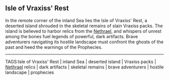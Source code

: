 ## Isle of Vraxiss' Rest

In the remote corner of the inland Sea lies the Isle of Vraxiss' Rest, a deserted island shrouded in the skeletal remains of slain Vraxiss packs. The island is believed to harbor relics from the [Nethrael](../Lore/Nethrael.md), and whispers of unrest among the bones fuel legends of powerful, dark artifacts. Brave adventurers navigating its hostile landscape must confront the ghosts of the past and heed the warnings of the Prophecies.


---

TAGS:Isle of Vraxiss' Rest | inland Sea | deserted island | Vraxiss packs | [Nethrael](../Lore/Nethrael.md) relics | dark artifacts | skeletal remains | brave adventurers | hostile landscape | prophecies
